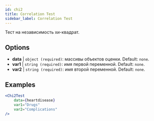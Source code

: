 ```yaml
---
id: chi2
title: Correlation Test
sidebar_label: Correlation Test
---
```


Тест на независимость хи-квадрат.

## Options

* __data__ | `object (required)`: массивы объектов оценки. Default: `none`.
* __var1__ | `string (required)`: имя первой переменной. Default: `none`.
* __var2__ | `string (required)`: имя второй переменной. Default: `none`.


## Examples

```jsx live
<Chi2Test
    data={heartdisease} 
    var1="Drugs"
    var2="Complications"
/>
```
